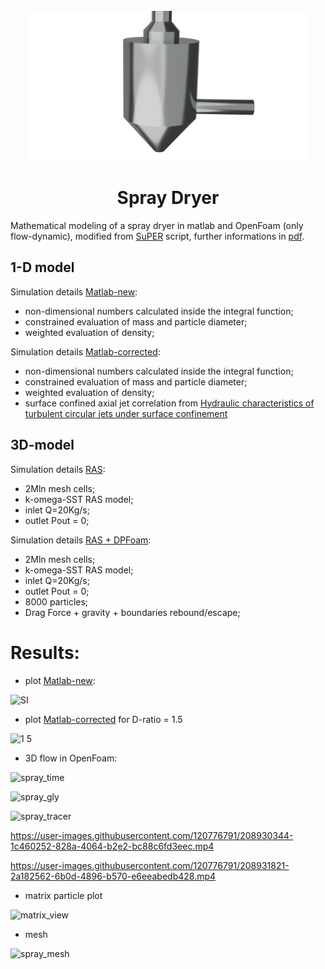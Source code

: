 <!-- PROJECT LOGO -->
<br />
<div align="center">
  <a href="https://github.com/sommaa/spray_dryer">
    <img src="./image/blender_ext.png" alt="Logo" width="450" height="240">
  </a>
      <br />
    <h1 align="center">Spray Dryer</h3>
</div>

Mathematical modeling of a spray dryer in matlab and OpenFoam (only flow-dynamic), modified from [SuPER](https://super.chem.polimi.it/) script, further informations in [pdf](./pdf).

## 1-D model
Simulation details [Matlab-new](./spray_matlab.m):
- non-dimensional numbers calculated inside the integral function;
- constrained evaluation of mass and particle diameter;
- weighted evaluation of density;

Simulation details [Matlab-corrected](./spray_dryer_corr):
- non-dimensional numbers calculated inside the integral function;
- constrained evaluation of mass and particle diameter;
- weighted evaluation of density;
- surface confined axial jet correlation from [Hydraulic characteristics of turbulent circular jets under surface confinement](https://doi.org/10.1080/09715010.2013.876725)
## 3D-model
Simulation details [RAS](./spray_RAS):
- 2Mln mesh cells;
- k-omega-SST RAS model;
- inlet Q=20Kg/s;
- outlet Pout = 0;

Simulation details [RAS + DPFoam](./spray_part):
- 2Mln mesh cells;
- k-omega-SST RAS model;
- inlet Q=20Kg/s;
- outlet Pout = 0;
- 8000 particles;
- Drag Force + gravity + boundaries rebound/escape;

# Results:
- plot [Matlab-new](./spray_matlab.m):

![SI](https://user-images.githubusercontent.com/120776791/209564200-ea86d385-22e0-42ba-93f6-3a1c8d237bb8.svg)

- plot [Matlab-corrected](./spray_dryer_corrected) for D-ratio = 1.5

![1 5](https://user-images.githubusercontent.com/120776791/209564053-b41b8e1c-f7ac-46d1-89bb-2a8bc1c4743d.svg)

- 3D flow in OpenFoam:

![spray_time](https://user-images.githubusercontent.com/120776791/208314061-622f8a5d-346f-4b20-85b9-ec6a555f7d24.png)

![spray_gly](https://user-images.githubusercontent.com/120776791/208314063-88906cc5-339f-478f-a1a1-0c2c6802754f.png)

![spray_tracer](https://user-images.githubusercontent.com/120776791/208314248-bc7ea047-9b46-487f-a056-4fa3db7421a4.png)

https://user-images.githubusercontent.com/120776791/208930344-1c460252-828a-4064-b2e2-bc88c6fd3eec.mp4

https://user-images.githubusercontent.com/120776791/208931821-2a182562-6b0d-4896-b570-e6eeabedb428.mp4

- matrix particle plot

![matrix_view](https://user-images.githubusercontent.com/120776791/209577374-08aca8b9-f289-4600-b0a1-6500061462bc.png)

- mesh

![spray_mesh](https://user-images.githubusercontent.com/120776791/208314557-cd86c945-0d5a-4090-be0d-0090b2b051e3.png)
